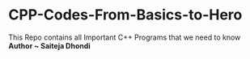 # CPP-Codes-From-Basics-to-Hero
This Repo contains all Important C++ Programs that we need to know
<br>
<b> Author ~ Saiteja Dhondi <b>
